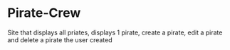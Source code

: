 # Pirate-Crew
Site that displays all priates,
displays 1 pirate, create a pirate,
edit a pirate and delete a pirate the user created
